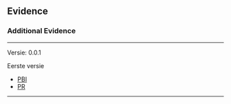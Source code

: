 ## Evidence

### Additional Evidence

---

Versie: 0.0.1

Eerste versie

- [PBI](#)
- [PR](#)

---

